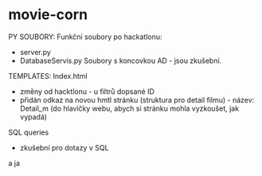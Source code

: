 ﻿# movie-corn

PY SOUBORY:
Funkční soubory po hackatlonu:
- server.py
- DatabaseServis.py
Soubory s koncovkou AD - jsou zkušební.

TEMPLATES:
Index.html
- změny od hacktlonu - u filtrů dopsané ID
- přidán odkaz na novou hmtl stránku (struktura pro detail filmu) - název: Detail_m (do hlavičky webu, abych si stránku mohla vyzkoušet, jak vypadá)

SQL queries 
- zkušební pro dotazy v SQL


a ja


